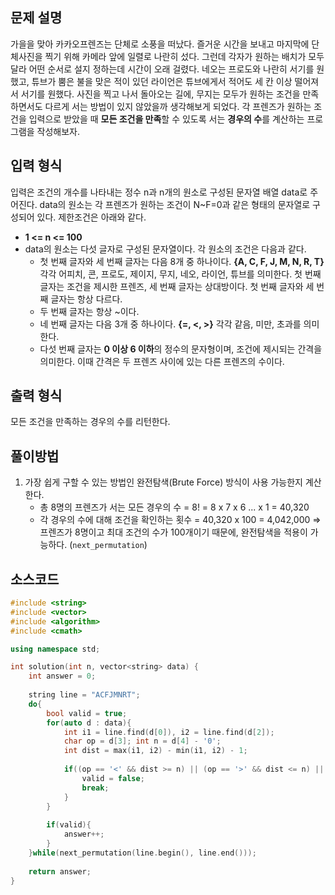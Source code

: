 ## 문제 설명
가을을 맞아 카카오프렌즈는 단체로 소풍을 떠났다. 즐거운 시간을 보내고 마지막에 단체사진을 찍기 위해 카메라 앞에 일렬로 나란히 섰다. 그런데 각자가 원하는 배치가 모두 달라 어떤 순서로 설지 정하는데 시간이 오래 걸렸다. 네오는 프로도와 나란히 서기를 원했고, 튜브가 뿜은 불을 맞은 적이 있던 라이언은 튜브에게서 적어도 세 칸 이상 떨어져서 서기를 원했다. 사진을 찍고 나서 돌아오는 길에, 무지는 모두가 원하는 조건을 만족하면서도 다르게 서는 방법이 있지 않았을까 생각해보게 되었다. 각 프렌즈가 원하는 조건을 입력으로 받았을 때 **모든 조건을 만족**할 수 있도록 서는 **경우의 수**를 계산하는 프로그램을 작성해보자.


## 입력 형식
입력은 조건의 개수를 나타내는 정수 n과 n개의 원소로 구성된 문자열 배열 data로 주어진다. data의 원소는 각 프렌즈가 원하는 조건이 N~F=0과 같은 형태의 문자열로 구성되어 있다. 제한조건은 아래와 같다.

- **1 <= n <= 100**
- data의 원소는 다섯 글자로 구성된 문자열이다. 각 원소의 조건은 다음과 같다.
   - 첫 번째 글자와 세 번째 글자는 다음 8개 중 하나이다. **{A, C, F, J, M, N, R, T}** 각각 어피치, 콘, 프로도, 제이지, 무지, 네오, 라이언, 튜브를 의미한다. 첫 번째 글자는 조건을 제시한 프렌즈, 세 번째 글자는 상대방이다. 첫 번째 글자와 세 번째 글자는 항상 다르다.
   - 두 번째 글자는 항상 ~이다.
   - 네 번째 글자는 다음 3개 중 하나이다. **{=, <, >}** 각각 같음, 미만, 초과를 의미한다.
   - 다섯 번째 글자는 **0 이상 6 이하**의 정수의 문자형이며, 조건에 제시되는 간격을 의미한다. 이때 간격은 두 프렌즈 사이에 있는 다른 프렌즈의 수이다.


## 출력 형식
모든 조건을 만족하는 경우의 수를 리턴한다.


## 풀이방법
1. 가장 쉽게 구할 수 있는 방법인 완전탐색(Brute Force) 방식이 사용 가능한지 계산한다.
   - 총 8명의 프렌즈가 서는 모든 경우의 수 = 8! = 8 x 7 x 6 ... x 1 = 40,320
   - 각 경우의 수에 대해 조건을 확인하는 횟수 = 40,320 x 100 = 4,042,000
 => 프렌즈가 8명이고 최대 조건의 수가 100개이기 때문에, 완전탐색을 적용이 가능하다. (`next_permutation`)


## 소스코드
```c++
#include <string>
#include <vector>
#include <algorithm>
#include <cmath>

using namespace std;

int solution(int n, vector<string> data) {
    int answer = 0;
    
    string line = "ACFJMNRT";
    do{
        bool valid = true;
        for(auto d : data){
            int i1 = line.find(d[0]), i2 = line.find(d[2]);
            char op = d[3]; int n = d[4] - '0';
            int dist = max(i1, i2) - min(i1, i2) - 1;
            
            if((op == '<' && dist >= n) || (op == '>' && dist <= n) || (op == '=' && dist != n)){
                valid = false;
                break;
            }
        }
        
        if(valid){
            answer++;
        }
    }while(next_permutation(line.begin(), line.end()));
    
    return answer;
}
```